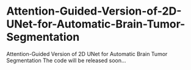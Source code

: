 # Attention-Guided-Version-of-2D-UNet-for-Automatic-Brain-Tumor-Segmentation
Attention-Guided Version of 2D UNet for Automatic Brain Tumor Segmentation
The code will be released soon...
